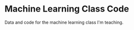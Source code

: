 Machine Learning Class Code
===========================

Data and code for the machine learning class I'm teaching. 
